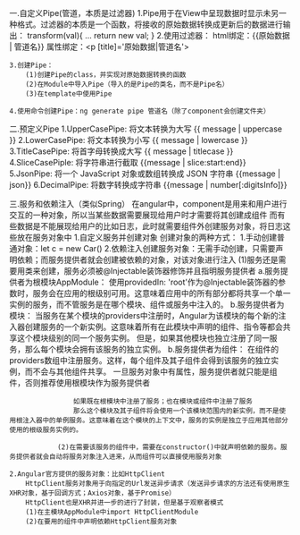 一.自定义Pipe(管道，本质是过滤器)
    1.Pipe用于在View中呈现数据时显示未另一种格式。过滤器的本质是一个函数，将接收的原始数据转换成更新后的数据进行输出：
        transform(val){ <!--该函数必须为transform()，因为Pipe类实际实现了PipeTransform接口-->
            ...
            return new val;
        }
    2.使用过滤器：
        html绑定：{{原始数据 | 管道名}}
        属性绑定：<p [title]='原始数据|管道名'></p>
        
    3.创建Pipe：
        (1)创建Pipe的class，并实现对原始数据转换的函数
        (2)在Module中导入Pipe（导入的是Pipe的类名，而不是Pipe名）
        (3)在template中使用Pipe
    
    4.使用命令创建Pipe：ng generate pipe 管道名（除了component会创建文件夹）

二.预定义Pipe
    1.UpperCasePipe: 将文本转换为大写
        {{ message | uppercase }}
    2.LowerCasePipe: 将文本转换为小写
        {{ message | lowercase }}
    3.TitleCasePipe: 将首字母转换成大写
        {{ message | titlecase }}
    4.SliceCasePiple: 将字符串进行截取
        {{message | slice:start:end}}
    5.JsonPipe: 将一个 JavaScript 对象或数组转换成 JSON 字符串
        {{message | json}}
    6.DecimalPipe: 将数字转换成字符串
        {{message | number[:digitsInfo]}}

三.服务和依赖注入（类似Spring）
    在angular中，component是用来和用户进行交互的一种对象，所以当某些数据需要展现给用户时才需要将其创建成组件
    而有些数据是不能展现给用户的比如日志，此时就需要组件外创建服务对象，将日志这些放在服务对象中
    1.自定义服务并创建对象
        创建对象的两种方式：
            1.手动创建普通对象：let c = new Car()
            2.依赖注入创建服务对象：无需手动创建，只需要声明依赖；而服务提供者就会创建被依赖的对象，对该对象进行注入
                (1)服务还是需要用类来创建，服务必须被@Injectable装饰器修饰并且指明服务提供者
                    a.服务提供者为根模块AppModule：
                        使用providedIn: 'root'作为@Injectable装饰器的参数时，服务会在应用的根级别可用。这意味着应用中的所有部分都将共享一个单一实例的服务，而不管服务是在哪个模块、组件或服务中注入的。
                    b.服务提供者为模块：
                        当服务在某个模块的providers中注册时，Angular为该模块的每个新的注入器创建服务的一个新实例。这意味着所有在此模块中声明的组件、指令等都会共享这个模块级别的同一个服务实例。
                        但是，如果其他模块也独立注册了同一服务，那么每个模块会拥有该服务的独立实例。
                    b.服务提供者为组件：
                        在组件的providers数组中注册服务。这样，每个组件及其子组件会得到该服务的独立实例，而不会与其他组件共享。
                        一旦服务对象中有属性，服务提供者就只能是组件，否则推荐使用根模块作为服务提供者
                    
                    如果既在根模块中注册了服务；也在模块或组件中注册了服务
                    那么这个模块及其子组件将会使用一个该模块范围内的新实例，而不是使用根注入器中的单例服务。这意味着在这个模块的上下文中，服务的实例是独立于应用其他部分使用的根级服务实例的。

                (2)在需要该服务的组件中，需要在constructor()中就声明依赖的服务。服务提供者就会自动将服务对象注入进来，从而组件可以直接使用服务对象
    
    2.Angular官方提供的服务对象：比如HttpClient
        HttpClient服务对象用于向指定的Url发送异步请求（发送异步请求的方法还有使用原生XHR对象，基于回调方式；Axios对象，基于Promise）
        HttpClient也是XHR并进一步的进行了封装，但是基于观察者模式
        (1)在主模块AppModule中import HttpClientModule
        (2)在要用的组件中声明依赖HttpClient服务对象